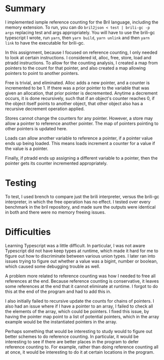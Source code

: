 # Summary

I implemented ismple reference counting for the Bril language, including the memory extension. To run, you can do `bril2json < test | brili-gc -p args`
replacing test and args appropriately. You will have to use the brili-gc typescript I wrote, run `yarn`, then `yarn build`, `yarn unlink` and then `yarn link` to have the executable for brili-gc.

In this assignment, because I focused on reference counting, I only needed to look at certain instructions. I considered id, alloc, free, store, load and ptradd instructions. To allow for the counting analysis, I created a map from pointers to the count for that pointer, and also created a map allowing pointers to point to another pointers. 

Free is trivial, and eliminated. Alloc adds a new pointer, and a counter is incremented to be 1. If there was a prior pointer to the variable that was given an allocation, that prior pointer is decremented. Anytime a decrement occurs, it is done recursively, such that if an object's counter reaches 0, if the object itself points to another object, that other object also has a recursive decrement operation applied. 

Stores cannot change the counters for any pointer. However, a store may allow a pointer to reference another pointer. The map of pointers pointing to other pointers is updated here. 

Loads can allow another variable to reference a pointer, if a pointer value ends up being loaded. This means loads increment a counter for a value if the value is a pointer.

Finally, if ptradd ends up assigning a different variable to a pointer, then the pointer gets its counter incremented appropriately.

# Testing

To test, I used brench to compare just the brili interpreter, versus the brili-gc interpreter, in which the free operation has no effect. I tested over every benchmark in the bril repository, and made sure the outputs were identical in both and there were no memory freeing issues. 

# Difficulties

Learning Typescript was a little difficult. In particular, I was not aware Typescript did not have keep types at runtime, which made it hard for me to figure out how to discriminate between various union types. I later ran into issues trying to figure out whether a value was a bigint, number or boolean, which caused some debugging trouble  as well. 

A problem more related to reference counting was how I needed to free all references at the end. Because reference counting is conservative, it leaves some references at the end that it cannot eliminate at runtime. I forgot to do this at the end of the program and had to add this in. 

I also initially failed to recursive update the counts for chains of pointers. I also had an issue where if I have a pointer to an array, I failed to check all the elements of the array, which could be pointers. I fixed this issue, by having the pointer map point to a list of potential pointers, which in the array example would be the instantiated pointers in the array.

Perhaps something that would be interesting to study would to figure out better schemes to do reference counting. In particular, it would be interesting to see if there are better places in the program to defer reference counting to. For example, rather than doing reference counting all at once, it would be interesting to do it at certain locations in the program.